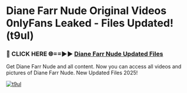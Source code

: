# Diane Farr Nude Original Videos 0nlyFans Leaked - Files Updated! (t9ul)

<h3>🔴 CLICK HERE 🌐==►► <a href="https://tinyurl.com/4mcuefdz" rel="nofollow">Diane Farr Nude Updated Files</a></h3>

Get Diane Farr Nude and all content. Now you can access all videos and pictures of Diane Farr Nude. New Updated Files 2025!

[![t9ul](https://i.imgur.com/StAQSOY.gif)](https://tinyurl.com/4mcuefdz)
